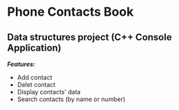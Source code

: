 # Phone Contacts Book
## Data structures project (C++ Console Application)

**_Features:_**
* Add contact
* Delet contact
* Display contacts' data
* Search contacts (by name or number)
